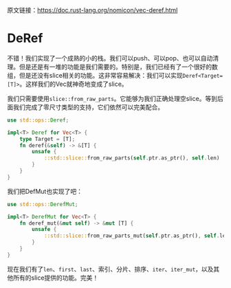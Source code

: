 原文链接：<https://doc.rust-lang.org/nomicon/vec-deref.html>

# DeRef

不错！我们实现了一个成熟的小的栈。我们可以push、可以pop、也可以自动清理。但是还是有一堆的功能是我们需要的。特别是，我们已经有了一个很好的数组，但是还没有slice相关的功能。这非常容易解决：我们可以实现`Deref<Target=[T]>`。这样我们的Vec就神奇地变成了slice。

我们只需要使用`slice::from_raw_parts`。它能够为我们正确处理空slice。等到后面我们完成了零尺寸类型的支持，它们依然可以完美配合。

```rust
use std::ops::Deref;

impl<T> Deref for Vec<T> {
    type Target = [T];
    fn deref(&self) -> &[T] {
        unsafe {
            ::std::slice::from_raw_parts(self.ptr.as_ptr(), self.len)
        }
    }
}
```

我们把DefMut也实现了吧：

```rust
use std::ops::DerefMut;

impl<T> DerefMut for Vec<T> {
    fn deref_mut(&mut self) -> &mut [T] {
        unsafe {
            ::std::slice::from_raw_parts_mut(self.ptr.as_ptr(), self.len)
        }
    }
}
```

现在我们有了`len`、`first`、`last`、索引、分片、排序、`iter`、`iter_mut`，以及其他所有的slice提供的功能。完美！